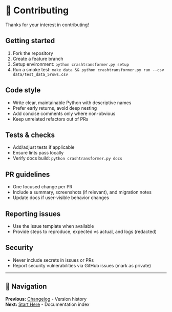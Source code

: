 # 🤝 Contributing

Thanks for your interest in contributing!

## Getting started

1. Fork the repository
2. Create a feature branch
3. Setup environment: `python crashtransformer.py setup`
4. Run a smoke test: `make data && python crashtransformer.py run --csv data/test_data_5rows.csv`

## Code style

- Write clear, maintainable Python with descriptive names
- Prefer early returns, avoid deep nesting
- Add concise comments only where non-obvious
- Keep unrelated refactors out of PRs

## Tests & checks

- Add/adjust tests if applicable
- Ensure lints pass locally
- Verify docs build: `python crashtransformer.py docs`

## PR guidelines

- One focused change per PR
- Include a summary, screenshots (if relevant), and migration notes
- Update docs if user-visible behavior changes

## Reporting issues

- Use the issue template when available
- Provide steps to reproduce, expected vs actual, and logs (redacted)

## Security

- Never include secrets in issues or PRs
- Report security vulnerabilities via GitHub issues (mark as private)

---

## 📖 Navigation

**Previous:** [Changelog](docs/CHANGELOG.md) - Version history  
**Next:** [Start Here](docs/index.md) - Documentation index
